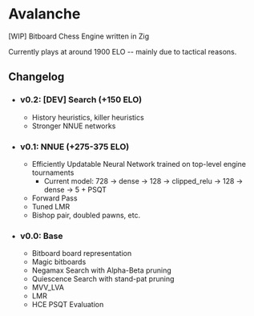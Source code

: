 # Avalanche

[WIP] Bitboard Chess Engine written in Zig

Currently plays at around 1900 ELO -- mainly due to tactical reasons.

## Changelog

- ### v0.2: [DEV] Search  (+150 ELO)
    - History heuristics, killer heuristics
    - Stronger NNUE networks

- ### v0.1: NNUE  (+275-375 ELO)
    - Efficiently Updatable Neural Network trained on top-level engine tournaments
        - Current model: 728 -> dense -> 128 -> clipped_relu -> 128 -> dense -> 5 + PSQT
    - Forward Pass
    - Tuned LMR
    - Bishop pair, doubled pawns, etc.

- ### v0.0: Base
    - Bitboard board representation
    - Magic bitboards
    - Negamax Search with Alpha-Beta pruning
    - Quiescence Search with stand-pat pruning
    - MVV_LVA
    - LMR
    - HCE PSQT Evaluation
